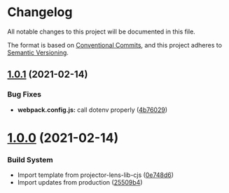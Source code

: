 # Changelog

All notable changes to this project will be documented in this file.

The format is based on [Conventional Commits][4], and this project adheres to
[Semantic Versioning][5].

## [1.0.1][6] (2021-02-14)

### Bug Fixes

- **webpack.config.js:** call dotenv properly ([4b76029][7])

# [1.0.0][1] (2021-02-14)

### Build System

- Import template from projector-lens-lib-cjs ([0e748d6][2])
- Import updates from production ([25509b4][3])

[1]:
  https://github.com/Xunnamius/projector-lens-cli/compare/0e748d6c92ca12ba7df846c9245eee0fd6b63e7c...v1.0.0
[2]:
  https://github.com/Xunnamius/projector-lens-cli/commit/0e748d6c92ca12ba7df846c9245eee0fd6b63e7c
[3]:
  https://github.com/Xunnamius/projector-lens-cli/commit/25509b42e6c451aacd3275ea140411147b41ead0
[4]: https://conventionalcommits.org
[5]: https://semver.org
[6]: https://github.com/Xunnamius/projector-lens-cli/compare/v1.0.0...v1.0.1
[7]:
  https://github.com/Xunnamius/projector-lens-cli/commit/4b76029a0df9929fab072718f23a8c09cbed1beb
